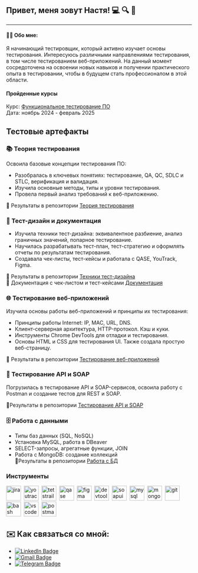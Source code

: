 ## Привет, меня зовут Настя! 💻 🔍 🐞
---

#### 👨‍💻 Обо мне:

Я начинающий тестировщик, который активно изучает основы тестирования. Интересуюсь различными направлениями тестирования, в том числе тестированием веб-приложений. На данный момент сосредоточена на освоении новых навыков и получении практического опыта в тестировании, чтобы в будущем стать профессионалом в этой области.

#### Пройденные курсы
Курс: [Функциональное тестирование ПО](https://www.rusau.net/qa-from-scratch)  <br>
Дата: ноябрь 2024 - февраль 2025

## Тестовые артефакты

### 📚 Теория тестирования  
Освоила базовые концепции тестирования ПО:

- Разобралась в ключевых понятиях: тестирование, QA, QC, SDLC и STLC, верификация и валидация.
- Изучила основные методы, типы и уровни тестирования.
- Провела первый анализ требований к веб-приложению.

🔧 Результаты в репозитории [Теория тестирования](https://github.com/padvoiskaya/theory)

### 📝 Тест-дизайн и документация

- Изучила техники тест-дизайна: эквивалентное разбиение, анализ граничных значений, попарное тестирование.  
- Научилась разрабатывать тест-план, тест-стратегию и оформлять отчеты по результатам тестирования.  
- Создавала чек-листы, тест-кейсы и работала с QASE, YouTrack, Figma.
  
🔧 Результаты в репозитории [Техники тест-дизайна](https://github.com/padvoiskaya/design) <br>
🔧 Документация с чек-листом и тест-кейсами [Документация](https://github.com/padvoiskaya/docs)

### 🌐 Тестирование веб-приложений 

Изучила основы работы веб-приложений и принципы их тестирования:

- Принципы работы Internet: IP, MAC, URL, DNS.<br>
- Клиент-серверная архитектура, HTTP-протокол. Кэш и куки.<br>
- Инструменты Chrome DevTools для отладки и тестирования.<br>
- Основы HTML и CSS для тестирования UI. Также создала простую веб-страницу. <br>

🔧 Результаты в репозитории [Тестирование веб-приложений](https://github.com/padvoiskaya/web)

### 🔌 Тестирование API и SOAP

Погрузилась в тестирование API и SOAP-сервисов, освоила работу с Postman и создание тестов для REST и SOAP.<br>

🔧Результаты в репозитории [Тестирование API и SOAP](https://github.com/padvoiskaya/API)

### 🗄️ Работа с данными
- Типы баз данных (SQL, NoSQL)<br>
- Установка MySQL, работа в DBeaver<br>
- SELECT-запросы, агрегатные функции, JOIN<br>
- Работа с MongoDB: создание коллекций<br>
🔧Результаты в репозитории [Работа с БД](https://github.com/padvoiskaya/Working-with-databases)


### Инструменты
<div>
  <img src="https://cdn.jsdelivr.net/gh/devicons/devicon/icons/jira/jira-original.svg" title="jira" alt="jira" width="40" height="40"/>&nbsp
  <img src="https://upload.wikimedia.org/wikipedia/commons/thumb/8/8d/YouTrack_Icon.svg/1024px-YouTrack_Icon.svg.png?20200803082248" title="youtrack" alt="youtrack" width="40" height="40"/>&nbsp
  <img src="https://codahosted.io/packs/21236/unversioned/assets/LOGO/ba1091c59bab89cd2fd0f289622731fe16113d7b00905abe64759c313a4b73b76c1b0426076ed76cb74752234c734131df46992d5b8b48fc13e264240e4f7119f736cfeb64df36ded54b5cbf6198b9cadedf18dd0cac5c7dbcd16e6336c29363cd1292ba" title="testrail" alt="tetstrail" width="40" height="40"/>&nbsp
  <img src="https://luna1.co/eb0187.png" title="qase" alt="qase" width="40" height="40"/>&nbsp
  <img src="https://cdn.jsdelivr.net/gh/devicons/devicon/icons/figma/figma-original.svg" title="figma" alt="figma" width="40" height="40"/>&nbsp
  <img src="https://d33wubrfki0l68.cloudfront.net/38b5c953a4667366685d55db55d057c86db1fc54/a0fdc/static/acae6b24d940347661ca901ea07f47c1/chrome-dev-logo-icon.png" title="devtools" alt="devtools" width="40" height="40"/>&nbsp
  <img src="https://static0.smartbear.co/smartbearbrand/media/images/home/soapui-icon.svg" title="soapui" alt="soapui" width="40" height="40"/>&nbsp
   <img src="https://cdn.jsdelivr.net/gh/devicons/devicon/icons/mysql/mysql-original.svg" title="mysql" alt="mysql" width="40" height="40"/>&nbsp
<img src="https://cdn.jsdelivr.net/gh/devicons/devicon/icons/mongodb/mongodb-original.svg" title="mongodb" alt="mongodb" width="40" height="40"/>&nbsp
  <img src="https://cdn.jsdelivr.net/gh/devicons/devicon/icons/git/git-original.svg" title="git" alt="git" width="40" height="40"/>&nbsp
  <img src="https://upload.wikimedia.org/wikipedia/commons/thumb/4/4b/Bash_Logo_Colored.svg/1024px-Bash_Logo_Colored.svg.png?20180723054350" title="bash" alt="bash" width="40" height="40"/>&nbsp
  <img src="https://cdn.jsdelivr.net/gh/devicons/devicon/icons/vscode/vscode-original.svg" title="vscode" alt="vscode" width="40" height="40"/>&nbsp
<img src="https://camo.githubusercontent.com/66653fb9b350122ece0a9db72f67c75ec0316efe11126b7c7e46296ce64e2561/68747470733a2f2f7777772e7376677265706f2e636f6d2f73686f772f3335343230322f706f73746d616e2d69636f6e2e737667" title="postman" alt="postman" width="40" height="40"/>&nbsp;




</div>


## ✉️ Как связаться со мной:

- [![LinkedIn Badge](https://img.shields.io/badge/-LinkedIn-blue?style=flat&logo=LinkedIn&logoColor=white)](https://www.linkedin.com/in/anastasiya-p-276b79178)
- [![Gmail Badge](https://img.shields.io/badge/-Gmail-red?style=flat&logo=Gmail&logoColor=white)](mailto:nastyapolivko@gmail.com)
- [![Telegram Badge](https://img.shields.io/badge/-Telegram-blue?style=flat&logo=Telegram&logoColor=white)](https://t.me/padvoiskayaa)

